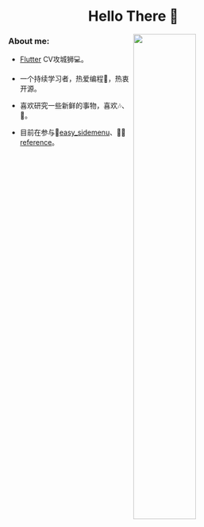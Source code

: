 <h1 align="center"> Hello There 👋 </h1>
<img align="right" src="https://github.com/JeffersonHuang/JeffersonHuang/blob/master/dashatars.png" width="50%">

<h3 align="left">About me: </h3>

* [Flutter](https://flutter.dev/) CV攻城狮💻。

* 一个持续学习者，热爱编程🤔，热衷开源。

* 喜欢研究一些新鲜的事物，喜欢🎶、📖。

* 目前在参与🚧[easy_sidemenu](https://github.com/Jamalianpour/easy_sidemenu)、🧑‍💻[reference](https://github.com/jaywcjlove/reference)。

